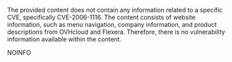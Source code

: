 The provided content does not contain any information related to a specific CVE, specifically CVE-2006-1116. The content consists of website information, such as menu navigation, company information, and product descriptions from OVHcloud and Flexera. Therefore, there is no vulnerability information available within the content.

NOINFO